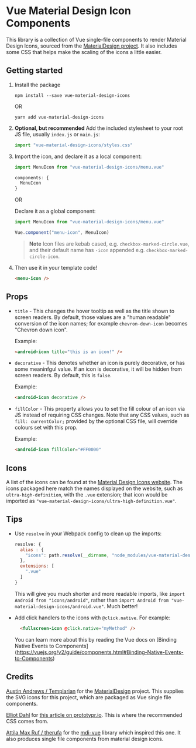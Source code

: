 # Vue Material Design Icon Components

This library is a collection of Vue single-file components to render Material
Design Icons, sourced from the
[MaterialDesign project](https://github.com/Templarian/MaterialDesign
"MaterialDesign Github page").
It also includes some CSS that helps make the scaling of the icons a little
easier.

## Getting started

1. Install the package

    ```console
    npm install --save vue-material-design-icons
    ```

    OR

    ```console
    yarn add vue-material-design-icons
    ```

2. **Optional, but recommended** Add the included stylesheet to your root JS
   file, usually `index.js` or `main.js`:

    ```javascript
    import "vue-material-design-icons/styles.css"
    ```

3. Import the icon, and declare it as a local component:

    ```javascript
    import MenuIcon from "vue-material-design-icons/menu.vue"

    components: {
      MenuIcon
    }
    ```

    OR

    Declare it as a global component:

    ```javascript
    import MenuIcon from "vue-material-design-icons/menu.vue"

    Vue.component("menu-icon", MenuIcon)
    ```

    > **Note** Icon files are kebab cased, e.g. `checkbox-marked-circle.vue`, and
    > their default name has `-icon` appended e.g. `checkbox-marked-circle-icon`.

4. Then use it in your template code!

    ```html
    <menu-icon />
    ```

## Props

* `title` - This changes the hover tooltip as well as the title shown to screen
  readers. By default, those values are a "human readable" conversion of the
  icon names; for example `chevron-down-icon` becomes "Chevron down icon".

  Example:

  ```html
  <android-icon title="this is an icon!" />
  ```
   
* `decorative` - This denotes whether an icon is purely decorative, or has some
  meaninfgul value. If an icon is decorative, it will be hidden from screen
  readers. By default, this is `false`.

  Example:

  ```html
  <android-icon decorative />
  ```

* `fillColor` - This property allows you to set the fill colour of an icon via
  JS instead of requiring CSS changes. Note that any CSS values, such as
  `fill: currentColor;` provided by the optional CSS file, will override colours
  set with this prop.

  Example:

  ```html
  <android-icon fillColor="#FF0000"
  ```

## Icons

A list of the icons can be found at the
[Material Design Icons website](https://materialdesignicons.com/
"Material Design Icons website"). The icons packaged here match the names
displayed on the website, such as `ultra-high-definition`, with the `.vue`
extension; that icon would be imported as
`"vue-material-design-icons/ultra-high-definition.vue"`.

## Tips

- Use `resolve` in your Webpack config to clean up the imports:

    ```javascript
    resolve: {
      alias : {
        "icons": path.resolve(__dirname, "node_modules/vue-material-design-icons")
      },
      extensions: [
        ".vue"
      ]
    }
    ```

    This will give you much shorter and more readable imports, like
    `import Android from "icons/android"`, rather than
    `import Android from "vue-material-design-icons/android.vue"`. Much better!

- Add click handlers to the icons with `@click.native`. For example:

    ```html
      <fullscreen-icon @click.native="myMethod" />
    ```

    You can learn more about this by reading the Vue docs on 
    [Binding Native Events to Components]
    (https://vuejs.org/v2/guide/components.html#Binding-Native-Events-to-Components)

## Credits

[Austin Andrews / Templarian](https://github.com/Templarian "Templarian's GitHub profile") for
the [MaterialDesign](https://github.com/Templarian/MaterialDesign "MaterialDesign Github page")
project. This supplies the SVG icons for this project, which are packaged as
Vue single file components.

[Elliot Dahl](http://www.elliotdahl.com/ "Elliot Dahl's website") for
[this article on prototypr.io](https://blog.prototypr.io/align-svg-icons-to-text-and-say-goodbye-to-font-icons-d44b3d7b26b4 
"Align SVG Icons to Text and Say Goodbye to Font Icons"). This is where the
recommended CSS comes from.

[Attila Max Ruf / therufa](https://github.com/therufa "therufa's GitHub Profile")
for the [mdi-vue](https://github.com/therufa/mdi-vue "mdi-vue") library which
inspired this one. It also produces single file components from material
design icons.
